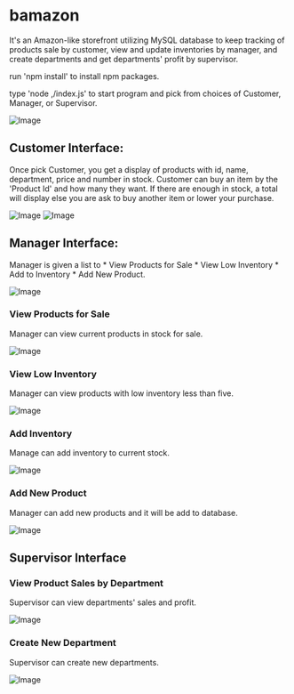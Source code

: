 # bamazon

It's an Amazon-like storefront utilizing MySQL database to keep tracking of products sale by customer, view and update inventories by manager, and create departments and get departments' profit by supervisor.


run 'npm install' to install npm packages.

type 'node ,/index.js' to start program and pick from choices of Customer, Manager, or Supervisor.

![Image](https://github.com/kennyt85/bamazon/blob/master/images/start-up.PNG)

## Customer Interface:

Once pick Customer, you get a display of products with id, name, department, price and number in stock.  Customer can buy an item by the 'Product Id' and how many they want.  If there are enough in stock, a total will display else you are ask to buy another item or lower your purchase.

![Image](https://github.com/kennyt85/bamazon/blob/master/images/customer-interface.PNG)
![Image](https://github.com/kennyt85/bamazon/blob/master/images/not-enough.PNG)

## Manager Interface:

Manager is given a list to
    * View Products for Sale
    * View Low Inventory
    * Add to Inventory
    * Add New Product.

![Image](https://github.com/kennyt85/bamazon/blob/master/images/manager-interface.PNG)

### View Products for Sale

Manager can view current products in stock for sale.

![Image](https://github.com/kennyt85/bamazon/blob/master/images/view-product.PNG)

### View Low Inventory

Manager can view products with low inventory less than five.

![Image](https://github.com/kennyt85/bamazon/blob/master/images/low-inventory.PNG)

### Add Inventory

Manage can add inventory to current stock.

![Image](https://github.com/kennyt85/bamazon/blob/master/images/add-inventory.PNG)

### Add New Product

Manager can add new products and it will be add to database.

![Image](https://github.com/kennyt85/bamazon/blob/master/images/view-product.PNG)

## Supervisor Interface

### View Product Sales by Department

Supervisor can view departments' sales and profit.

![Image](https://github.com/kennyt85/bamazon/blob/master/images/view-departments.PNG)

### Create New Department

Supervisor can create new departments.

![Image](https://github.com/kennyt85/bamazon/blob/master/images/add-department.PNG)